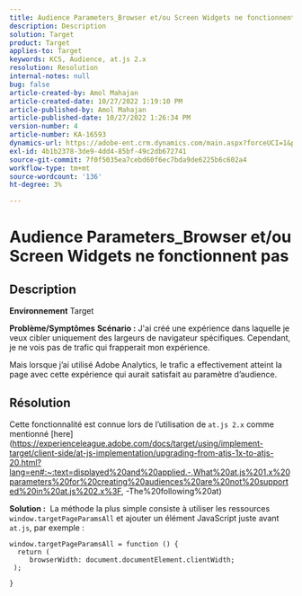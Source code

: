 ```yaml
---
title: Audience Parameters_Browser et/ou Screen Widgets ne fonctionnent pas
description: Description
solution: Target
product: Target
applies-to: Target
keywords: KCS, Audience, at.js 2.x
resolution: Resolution
internal-notes: null
bug: false
article-created-by: Amol Mahajan
article-created-date: 10/27/2022 1:19:10 PM
article-published-by: Amol Mahajan
article-published-date: 10/27/2022 1:26:34 PM
version-number: 4
article-number: KA-16593
dynamics-url: https://adobe-ent.crm.dynamics.com/main.aspx?forceUCI=1&pagetype=entityrecord&etn=knowledgearticle&id=20c534f0-f955-ed11-bba2-6045bd006793
exl-id: 4b1b2378-3de9-4dd4-85bf-49c2db672741
source-git-commit: 7f0f5035ea7cebd60f6ec7bda9de6225b6c602a4
workflow-type: tm+mt
source-wordcount: '136'
ht-degree: 3%

---
```


# Audience Parameters_Browser et/ou Screen Widgets ne fonctionnent pas

## Description

<b>Environnement</b>
Target


<b>Problème/Symptômes</b>
<b>Scénario :</b> J&#39;ai créé une expérience dans laquelle je veux cibler uniquement des largeurs de navigateur spécifiques. Cependant, je ne vois pas de trafic qui frapperait mon expérience.

Mais lorsque j’ai utilisé Adobe Analytics, le trafic a effectivement atteint la page avec cette expérience qui aurait satisfait au paramètre d’audience.


## Résolution


Cette fonctionnalité est connue lors de l’utilisation de `at.js 2.x` comme mentionné [here](https://experienceleague.adobe.com/docs/target/using/implement-target/client-side/at-js-implementation/upgrading-from-atjs-1x-to-atjs-20.html?lang=en#:~:text=displayed%20and%20applied.-,What%20at.js%201.x%20parameters%20for%20creating%20audiences%20are%20not%20supported%20in%20at.js%202.x%3F, -The%20following%20at)

<b>Solution :</b> 
La méthode la plus simple consiste à utiliser les ressources `window.targetPageParamsAll` et ajouter un élément JavaScript juste avant `at.js`, par exemple :




```
window.targetPageParamsAll = function () {
  return (
     browserWidth: document.documentElement.clientWidth;
 );
```


`}`
